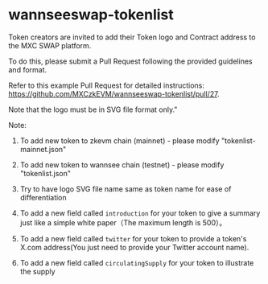 # wannseeswap-tokenlist


Token creators are invited to add their Token logo and Contract address to the MXC SWAP platform.


To do this, please submit a Pull Request following the provided guidelines and format. 

Refer to this example Pull Request for detailed instructions: https://github.com/MXCzkEVM/wannseeswap-tokenlist/pull/27. 

Note that the logo must be in SVG file format only."

Note:
1. To add new token to zkevm chain (mainnet) - please modify "tokenlist-mainnet.json"
  
2. To add new token to wannsee chain (testnet) - please modify "tokenlist.json"

3. Try to have logo SVG file name same as token name for ease of differentiation 

4. To add a new field called `introduction` for your token to give a summary just like a simple white paper（The maximum length is 500）。

5. To add a new field called `twitter` for your token to provide a token's X.com address(You just need to provide your Twitter account name).

6. To add a new field called `circulatingSupply` for your token to illustrate the supply

